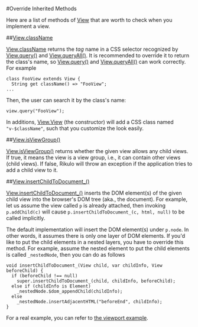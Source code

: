 #Override Inherited Methods

Here are a list of methods of [View](api:view) that are worth to check when you implement a view.

##[View.className](api:view)

[View.className](api:view) returns the *tag* name in a CSS selector recognized by [View.query()](api:view) and [View.queryAll()](api:view). It is recommended to override it to return the class's name, so [View.query()](api:view) and [View.queryAll()](api:view) can work correctly. For example

    class FooView extends View {
      String get className() => "FooView";
    ...

Then, the user can search it by the class's name:

    view.query("FooView");

In additions, [View.View](api:view) (the constructor) will add a CSS class named `"v-$className"`, such that you customize the look easily.

##[View.isViewGroup()](api:view)

[View.isViewGroup()](api:view) returns whether the given view allows any child views. If true, it means the view is a view group, i.e., it can contain other views (child views). If false, Rikulo will throw an exception if the application tries to add a child view to it.

##[View.insertChildToDocument_()](api:view)

[View.insertChildToDocument_()](api:view) inserts the DOM element(s) of the given child view into the browser's DOM tree (aka., the document). For example, let us assume the view called `p` is already attached, then invoking `p.addChild(c)` will cause `p.insertChildToDocument_(c, html, null)` to be called implicitly.

The default implementation will insert the DOM element(s) under `p.node`. In other words, it assumes there is only one layer of DOM elements. If you'd like to put the child elements in a nested layers, you have to override this method. For example, assume the nested element to put the child elements is called `_nestedNode`, then you can do as follows

    void insertChildToDocument_(View child, var childInfo, View beforeChild) {
      if (beforeChild !== null)
        super.insertChildToDocument_(child, childInfo, beforeChild);
      else if (childInfo is Element)
        _nestedNode.$dom_appendChild(childInfo);
      else
        _nestedNode.insertAdjacentHTML("beforeEnd", childInfo);
    }

For a real example, you can refer to [the viewport example](https://github.com/rikulo/rikulo/tree/master/example/viewport).

